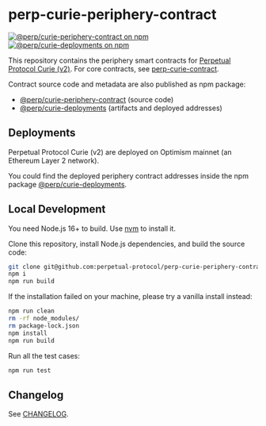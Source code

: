# perp-curie-periphery-contract

[![@perp/curie-periphery-contract on npm](https://img.shields.io/npm/v/@perp/curie-periphery-contract?style=flat-square)](https://www.npmjs.com/package/@perp/curie-periphery-contract)
[![@perp/curie-deployments on npm](https://img.shields.io/npm/v/@perp/curie-deployments?style=flat-square)](https://www.npmjs.com/package/@perp/curie-deployments)

This repository contains the periphery smart contracts for [Perpetual Protocol Curie (v2)](https://perp.com/). For core contracts, see [perp-curie-contract](https://github.com/perpetual-protocol/perp-curie-contract).

Contract source code and metadata are also published as npm package:

- [@perp/curie-periphery-contract](https://www.npmjs.com/package/@perp/curie-periphery-contract) (source code)
- [@perp/curie-deployments](https://www.npmjs.com/package/@perp/curie-deployments) (artifacts and deployed addresses)

## Deployments

Perpetual Protocol Curie (v2) are deployed on Optimism mainnet (an Ethereum Layer 2 network).

You could find the deployed periphery contract addresses inside the npm package [@perp/curie-deployments](https://www.npmjs.com/package/@perp/curie-deployments).

## Local Development

You need Node.js 16+ to build. Use [nvm](https://github.com/nvm-sh/nvm) to install it.

Clone this repository, install Node.js dependencies, and build the source code:

```bash
git clone git@github.com:perpetual-protocol/perp-curie-periphery-contract.git
npm i
npm run build
```

If the installation failed on your machine, please try a vanilla install instead:

```bash
npm run clean
rm -rf node_modules/
rm package-lock.json
npm install
npm run build
```

Run all the test cases:

```bash
npm run test
```

## Changelog

See [CHANGELOG](https://github.com/perpetual-protocol/perp-curie-periphery-contract/blob/main/CHANGELOG.md).
